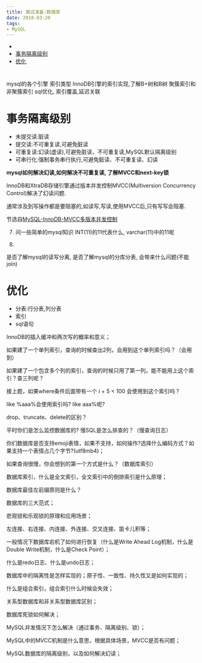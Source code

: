 ```yaml
---
title: 面试准备:数据库
date: 2018-03-20
tags:
- MySQL
---
```


<!-- TOC -->

- [](#)
- [事务隔离级别](#事务隔离级别)
- [优化](#优化)

<!-- /TOC -->

# 

mysql的各个引擎
索引类型
InnoDB引擎的索引实现,了解B+树和B树
聚簇索引和非聚簇索引
sql优化, 索引覆盖,延迟关联


# 事务隔离级别

* 未提交读:脏读
* 提交读:不可重复读,可避免脏读
* 可重复读:幻读(虚读),可避免脏读、不可重复读,MySQL默认隔离级别
* 可串行化:强制事务串行执行,可避免脏读、不可重复读、幻读

**mysql如何解决幻读,如何解决不可重复读, 了解MVCC和next-key锁**

InnoDB和XtraDB存储引擎通过版本并发控制MVCC(Multiversion Concurrency Control)解决了幻读问题.

通常涉及到写操作都是要阻塞的,如读写,写读,使用MVCC后,只有写写会阻塞.

节选自[MySQL-InnoDB-MVCC多版本并发控制](https://segmentfault.com/a/1190000012650596)


7. 问一些简单的mysql知识 INT(11)的11代表什么, varchar(11)中的11呢

9.
是否了解mysql的读写分离, 是否了解mysql的分库分表, 会带来什么问题(不能join)

# 优化

* 分表:行分表,列分表
* 索引
* sql语句



InnoDB的插入缓冲和两次写的概率和意义；

如果建了⼀个单列索引，查询的时候查出2列，会⽤到这个单列索引吗？（会用到）

如果建了⼀个包含多个列的索引，查询的时候只⽤了第⼀列，能不能⽤上这个索引？查三列呢？

接上题，如果where条件后⾯带有⼀个 i + 5 < 100 会使⽤到这个索引吗？

like %aaa%会使⽤索引吗? like aaa%呢?

drop、truncate、delete的区别？

平时你们是怎么监控数据库的? 慢SQL是怎么排查的？（慢查询日志）

你们数据库是否⽀持emoji表情，如果不⽀持，如何操作?选择什么编码方式？如果支持一个表情占几个字节?(utf8mb4)；

如果查询很慢，你会想到的第⼀个⽅式是什么？（数据库索引）

数据库索引，什么是全文索引，全文索引中的倒排索引是什么原理；

数据库最佳左前缀原则是什么？

数据库的三大范式；

悲观锁和乐观锁的原理和应用场景；

左连接、右连接、内连接、外连接、交叉连接、笛卡儿积等；

一般情况下数据库宕机了如何进行恢复（什么是Write Ahead Log机制，什么是Double Write机制，什么是Check Point）；

什么是redo日志、什么是undo日志；

数据库中的隔离性是怎样实现的；原子性、一致性、持久性又是如何实现的；

什么是组合索引，组合索引什么时候会失效；

关系型数据库和非关系型数据库区别；

数据库死锁如何解决；

MySQL并发情况下怎么解决（通过事务、隔离级别、锁）；

MySQL中的MVCC机制是什么意思，根据具体场景，MVCC是否有问题；

MySQL数据库的隔离级别，以及如何解决幻读；